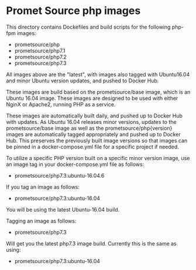 # Promet Source php images
This directory contains Dockefiles and build scripts for the following php-fpm images:

* prometsource/php
* prometsource/php7.1
* prometsource/php7.2
* prometsource/php7.3

All images above are the "latest", with images also tagged with Ubuntu16.04 and minor Ubuntu version updates, and pushed to Docker Hub.

These images are build based on the prometsource/base image, which is an Ubuntu 16.04 image.  These images are designed to be used with either NginX or Apache2, running PHP as a service.

These images are automatically built daily, and pushed up to Docker Hub with updates.  As Ubuntu 16.04 releases minor versions, updates to the prometsource/base image as well as the prometsource/php{version} images are automatically tagged appropriately and pushed up to Docker Hub.  This preserves the previously built image versions so that images can be pinned in a docker-compose.yml file for a specific project if needed.

To utilize a specific PHP version built on a specific minor version image, use an image tag in your docker-compose.yml file as follows:
* prometsource/php7.3:ubuntu-16.04.6

If you tag an image as follows:

* prometsource/php7.3:ubuntu-16.04

You will be using the latest Ubuntu-16.04 build.

Tagging an image as follows:

* prometsource/php7.3

Will get you the latest php7.3 image build.  Currently this is the same as using:

* prometsource/php7.3:ubuntu-16.04
